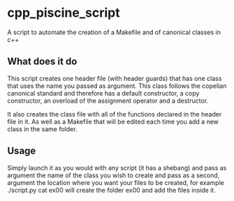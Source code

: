 # cpp_piscine_script
A script to automate the creation of a Makefile and of canonical classes in c++

## What does it do
This script creates one header file (with header guards) that has one class
that uses the name you passed as argument. This class follows the copelian
canonical standard and therefore has a default constructor, a copy constructor,
an overload of the assignment operator and a destructor.

It also creates the class file with all of the functions declared in the header
file in it. As well as a Makefile that will be edited each time you add
a new class in the same folder.

## Usage
Simply launch it as you would with any script (it has a shebang) and pass as
argument the name of the class you wish to create and pass as a second,
argument the location where you want your files to be created, for example
./script.py cat ex00 will create the folder ex00 and add the files inside it.
